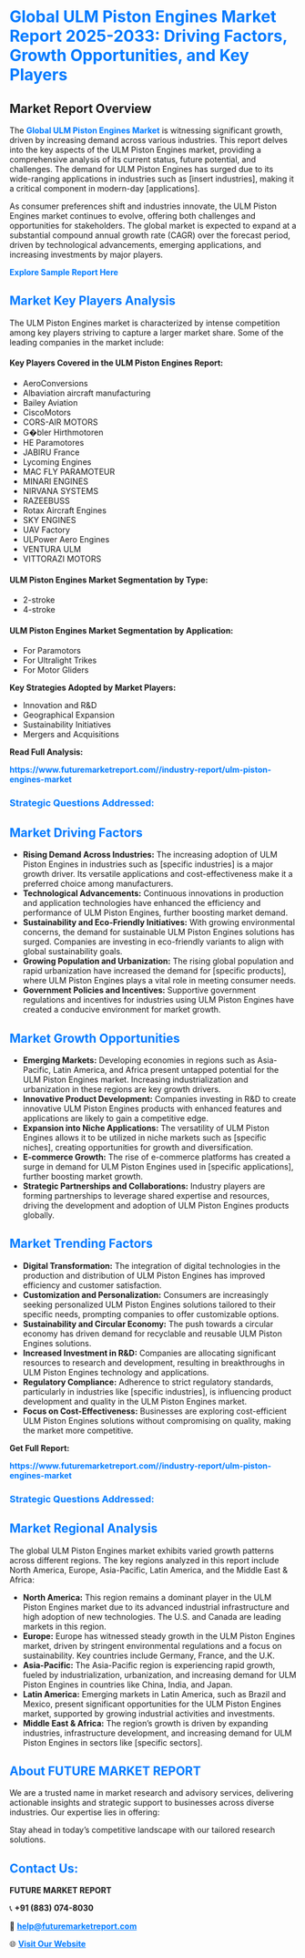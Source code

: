 <h1 style="color: #007BFF;">Global ULM Piston Engines Market Report 2025-2033: Driving Factors, Growth Opportunities, and Key Players</h1>

<section id="overview">
<h2>Market Report Overview</h2>
<p>The <a href="https://www.futuremarketreport.com//industry-report/ulm-piston-engines-market" style="color: #007BFF; text-decoration: none;"><strong>Global ULM Piston Engines Market</strong></a> is witnessing significant growth, driven by increasing demand across various industries. This report delves into the key aspects of the ULM Piston Engines market, providing a comprehensive analysis of its current status, future potential, and challenges. The demand for ULM Piston Engines has surged due to its wide-ranging applications in industries such as [insert industries], making it a critical component in modern-day [applications].</p>
<p>As consumer preferences shift and industries innovate, the ULM Piston Engines market continues to evolve, offering both challenges and opportunities for stakeholders. The global market is expected to expand at a substantial compound annual growth rate (CAGR) over the forecast period, driven by technological advancements, emerging applications, and increasing investments by major players.</p>
</section>

<section id="overview">
<p><a href="https://www.futuremarketreport.com//request-sample/reportId=48802" style="color: #007BFF; text-decoration: none;"><strong>Explore Sample Report Here</strong></a></p>
</section>

<section id="key-players">
<h2 style="color: #007BFF;">Market Key Players Analysis</h2>
<p>The ULM Piston Engines market is characterized by intense competition among key players striving to capture a larger market share. Some of the leading companies in the market include:</p>
<h4>Key Players Covered in the ULM Piston Engines Report:</h4>
<ul><li>AeroConversions</li><li>Albaviation aircraft manufacturing</li><li>Bailey Aviation</li><li>CiscoMotors</li><li>CORS-AIR MOTORS</li><li>G�bler Hirthmotoren</li><li>HE Paramotores</li><li>JABIRU France</li><li>Lycoming Engines</li><li>MAC FLY PARAMOTEUR</li><li>MINARI ENGINES</li><li>NIRVANA SYSTEMS</li><li>RAZEEBUSS</li><li>Rotax Aircraft Engines</li><li>SKY ENGINES</li><li>UAV Factory</li><li>ULPower Aero Engines</li><li>VENTURA ULM</li><li>VITTORAZI MOTORS</li></ul>
<h4>ULM Piston Engines Market Segmentation by Type:</h4>
<ul><li>2-stroke</li><li>4-stroke</li></ul>

<h4>ULM Piston Engines Market Segmentation by Application:</h4>
<ul><li>For Paramotors</li><li>For Ultralight Trikes</li><li>For Motor Gliders</li></ul>
<p><strong>Key Strategies Adopted by Market Players:</strong></p>
<ul>
<li>Innovation and R&D</li>
<li>Geographical Expansion</li>
<li>Sustainability Initiatives</li>
<li>Mergers and Acquisitions</li>
</ul>
</section>

<section>
<p><strong>Read Full Analysis: </strong></p><a href="https://www.futuremarketreport.com//industry-report/ulm-piston-engines-market" style="color: #007BFF; text-decoration: none;"><strong>https://www.futuremarketreport.com//industry-report/ulm-piston-engines-market</strong></a>
<h3 style="color: #007BFF;">Strategic Questions Addressed:</h3>
</section>

<section id="driving-factors">
<h2 style="color: #007BFF;">Market Driving Factors</h2>
<ul>
<li><strong>Rising Demand Across Industries:</strong> The increasing adoption of ULM Piston Engines in industries such as [specific industries] is a major growth driver. Its versatile applications and cost-effectiveness make it a preferred choice among manufacturers.</li>
<li><strong>Technological Advancements:</strong> Continuous innovations in production and application technologies have enhanced the efficiency and performance of ULM Piston Engines, further boosting market demand.</li>
<li><strong>Sustainability and Eco-Friendly Initiatives:</strong> With growing environmental concerns, the demand for sustainable ULM Piston Engines solutions has surged. Companies are investing in eco-friendly variants to align with global sustainability goals.</li>
<li><strong>Growing Population and Urbanization:</strong> The rising global population and rapid urbanization have increased the demand for [specific products], where ULM Piston Engines plays a vital role in meeting consumer needs.</li>
<li><strong>Government Policies and Incentives:</strong> Supportive government regulations and incentives for industries using ULM Piston Engines have created a conducive environment for market growth.</li>
</ul>
</section>

<section id="growth-opportunities">
<h2 style="color: #007BFF;">Market Growth Opportunities</h2>
<ul>
<li><strong>Emerging Markets:</strong> Developing economies in regions such as Asia-Pacific, Latin America, and Africa present untapped potential for the ULM Piston Engines market. Increasing industrialization and urbanization in these regions are key growth drivers.</li>
<li><strong>Innovative Product Development:</strong> Companies investing in R&D to create innovative ULM Piston Engines products with enhanced features and applications are likely to gain a competitive edge.</li>
<li><strong>Expansion into Niche Applications:</strong> The versatility of ULM Piston Engines allows it to be utilized in niche markets such as [specific niches], creating opportunities for growth and diversification.</li>
<li><strong>E-commerce Growth:</strong> The rise of e-commerce platforms has created a surge in demand for ULM Piston Engines used in [specific applications], further boosting market growth.</li>
<li><strong>Strategic Partnerships and Collaborations:</strong> Industry players are forming partnerships to leverage shared expertise and resources, driving the development and adoption of ULM Piston Engines products globally.</li>
</ul>
</section>

<section id="trending-factors">
<h2 style="color: #007BFF;">Market Trending Factors</h2>
<ul>
<li><strong>Digital Transformation:</strong> The integration of digital technologies in the production and distribution of ULM Piston Engines has improved efficiency and customer satisfaction.</li>
<li><strong>Customization and Personalization:</strong> Consumers are increasingly seeking personalized ULM Piston Engines solutions tailored to their specific needs, prompting companies to offer customizable options.</li>
<li><strong>Sustainability and Circular Economy:</strong> The push towards a circular economy has driven demand for recyclable and reusable ULM Piston Engines solutions.</li>
<li><strong>Increased Investment in R&D:</strong> Companies are allocating significant resources to research and development, resulting in breakthroughs in ULM Piston Engines technology and applications.</li>
<li><strong>Regulatory Compliance:</strong> Adherence to strict regulatory standards, particularly in industries like [specific industries], is influencing product development and quality in the ULM Piston Engines market.</li>
<li><strong>Focus on Cost-Effectiveness:</strong> Businesses are exploring cost-efficient ULM Piston Engines solutions without compromising on quality, making the market more competitive.</li>
</ul>
</section>

<section>
<p><strong>Get Full Report: </strong></p><a href="https://www.futuremarketreport.com//industry-report/ulm-piston-engines-market" style="color: #007BFF; text-decoration: none;"><strong>https://www.futuremarketreport.com//industry-report/ulm-piston-engines-market</strong></a>
<h3 style="color: #007BFF;">Strategic Questions Addressed:</h3>
</section>


<section id="regional-analysis">
<h2 style="color: #007BFF;">Market Regional Analysis</h2>
<p>The global ULM Piston Engines market exhibits varied growth patterns across different regions. The key regions analyzed in this report include North America, Europe, Asia-Pacific, Latin America, and the Middle East & Africa:</p>
<ul>
<li><strong>North America:</strong> This region remains a dominant player in the ULM Piston Engines market due to its advanced industrial infrastructure and high adoption of new technologies. The U.S. and Canada are leading markets in this region.</li>
<li><strong>Europe:</strong> Europe has witnessed steady growth in the ULM Piston Engines market, driven by stringent environmental regulations and a focus on sustainability. Key countries include Germany, France, and the U.K.</li>
<li><strong>Asia-Pacific:</strong> The Asia-Pacific region is experiencing rapid growth, fueled by industrialization, urbanization, and increasing demand for ULM Piston Engines in countries like China, India, and Japan.</li>
<li><strong>Latin America:</strong> Emerging markets in Latin America, such as Brazil and Mexico, present significant opportunities for the ULM Piston Engines market, supported by growing industrial activities and investments.</li>
<li><strong>Middle East & Africa:</strong> The region’s growth is driven by expanding industries, infrastructure development, and increasing demand for ULM Piston Engines in sectors like [specific sectors].</li>
</ul>
</section>

<footer>
<h2 style="color: #007BFF;">About FUTURE MARKET REPORT</h2>
<p>We are a trusted name in market research and advisory services, delivering actionable insights and strategic support to businesses across diverse industries. Our expertise lies in offering:</p>

<p>Stay ahead in today’s competitive landscape with our tailored research solutions.</p>

<h2 style="color: #007BFF;">Contact Us:</h2>
<p><strong>FUTURE MARKET REPORT</strong></p>
<p>📞 <strong>+91 (883) 074-8030</strong></p>
<p>📧 <strong><a href="mailto:help@futuremarketreport.com" style="color: #007BFF;">help@futuremarketreport.com</a></strong></p>
<p>🌐 <strong><a href="https://www.futuremarketreport.com/" style="color: #007BFF;">Visit Our Website</a></strong></p>
</footer>